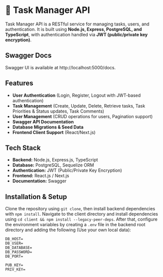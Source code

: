 # 📝 Task Manager API

Task Manager API is a RESTful service for managing tasks, users, and authentication. It is built using **Node.js, Express, PostgreSQL, and TypeScript**, with authentication handled via **JWT (public/private key encryption)**.

## Swagger Docs

Swagger UI is available at http://localhost:5000/docs.

## Features

- **User Authentication** (Login, Register, Logout with JWT-based authentication)
- **Task Management** (Create, Update, Delete, Retrieve tasks, Task Priorities & Status updates, Task Comments)
- **User Management** (CRUD operations for users, Pagination support)
- **Swagger API Documentation**
- **Database Migrations & Seed Data**
- **Frontend Client Support** (React/Next.js)

## Tech Stack

- **Backend:** Node.js, Express.js, TypeScript
- **Database:** PostgreSQL, Sequelize ORM
- **Authentication:** JWT (Public/Private Key Encryption)
- **Frontend:** React.js / Next.js
- **Documentation:** Swagger

## Installation & Setup

Clone the repository using `git clone`, then install backend dependencies with `npm install`. Navigate to the client directory and install dependencies using `cd client && npm install --legacy-peer-deps`. After that, configure the environment variables by creating a `.env` file in the backend root directory and adding the following (Use your own local data):

```env
DB_HOST=
DB_USER=
DB_DATABASE=
DB_PASSWORD=
DB_PORT=

PUB_KEY=
PRIV_KEY=